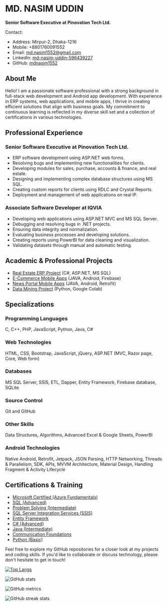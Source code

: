 # MD. NASIM UDDIN

**Senior Software Executive at Pinovation Tech Ltd.**

Contact:
- Address: Mirpur-2, Dhaka-1216
- Mobile: +8801760091552
- Email: md.nasim1552@gmail.com
- LinkedIn: [md-nasim-uddin-596439227](https://www.linkedin.com/in/md-nasim-uddin-596439227/)
- GitHub: [mdnasim1552](https://github.com/mdnasim1552)

## About Me

Hello! I am a passionate software professional with a strong background in full-stack web development and Android app development. With experience in ERP systems, web applications, and mobile apps, I thrive in creating efficient solutions that align with business goals. My commitment to continuous learning is reflected in my diverse skill set and a collection of certifications in various technologies.

## Professional Experience

### Senior Software Executive at Pinovation Tech Ltd.

- ERP software development using ASP.NET web forms.
- Resolving bugs and implementing new functionalities for clients.
- Developing modules for sales, purchase, accounts & finance, and real estate.
- Designing and implementing complex database structures using MS SQL.
- Creating custom reports for clients using RDLC and Crystal Reports.
- Deployment and management of web applications on real IP.

### Associate Software Developer at IQVIA

- Developing web applications using ASP.NET MVC and MS SQL Server.
- Debugging and resolving bugs in .NET projects.
- Ensuring data integrity and normalization.
- Evaluating business processes and developing solutions.
- Creating reports using PowerBI for data cleaning and visualization.
- Validating datasets through manual and automatic testing.

## Academic & Professional Projects

- [Real Estate ERP Project](https://github.com/mdnasim1552/PTLRealEstateERP) (C#, ASP.NET, MS SQL)
- [E-Commerce Mobile Apps](https://github.com/mdnasim1552/eCommerce-Apps) (JAVA, Android, Firebase)
- [News Portal Mobile Apps](https://github.com/mdnasim1552/NewsAPI) (JAVA, Android, Retrofit)
- [Data Mining Project](https://github.com/mdnasim1552/Data-mining) (Python, Google Colab)

## Specializations

### Programming Languages

C, C++, PHP, JavaScript, Python, Java, C#

### Web Technologies

HTML, CSS, Bootstrap, JavaScript, jQuery, ASP.NET (MVC, Razor page, Core, Web form)

### Databases

MS SQL Server, SSIS, ETL, Dapper, Entity Framework, Firebase database, SQLite

### Source Control

Git and GitHub

### Other Skills

Data Structures, Algorithms, Advanced Excel & Google Sheets, PowerBI

### Android Technologies

Native Android, Retrofit, Jetpack, JSON Parsing, HTTP Networking, Threads & Parallelism, SDK, APIs, MVVM Architecture, Material Design, Handling Fragment & Activity Lifecycle

## Certifications & Training

- [Microsoft Certified (Azure Fundamentals)](https://www.credly.com/badges/5e6afdd5-72c0-43c1-8fb5-edbeb0f7851a/linked_in_profile)
- [SQL (Advanced)](https://www.hackerrank.com/certificates/f8043e8a5d96)
- [Problem Solving (Intermediate)](https://www.hackerrank.com/certificates/27993aaec6da)
- [SQL Server Integration Services (SSIS)](https://www.udemy.com/certificate/UC-c091d11e-6269-4944-88ed-c7e7ac3d013a/)
- [Entity Framework](https://www.udemy.com/certificate/UC-2b3048bc-47df-4a4f-ab33-4d34a59b1e58/)
- [C# (Advanced)](https://www.udemy.com/certificate/UC-8593d590-1b95-464f-9d06-353fb76c59f5/)
- [Java (Intermediate)](https://www.sololearn.com/Certificate/1068-11260864/jpg/)
- [Communication Foundations](https://www.linkedin.com/learning/certificates/7fe98334fa9985e80dedf4ef9906325d63818e2ef92d18f660048a57320cc988)
- [Python (Basic)](https://www.hackerrank.com/certificates/5ec1372f92a3)

Feel free to explore my GitHub repositories for a closer look at my projects and coding skills. If you'd like to collaborate or discuss technology, please don't hesitate to get in touch!

[![Top Langs](https://github-readme-stats.vercel.app/api/top-langs/?username=mdnasim1552)](https://github.com/anuraghazra/github-readme-stats)

![GitHub stats](https://github-readme-stats.vercel.app/api?username=mdnasim1552&show_icons=true&count_private=true)  

![GitHub metrics](https://metrics.lecoq.io/mdnasim1552)  

![GitHub streak stats](https://streak-stats.demolab.com/?user=mdnasim1552)  
